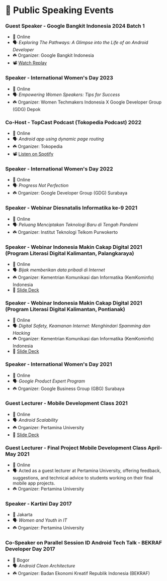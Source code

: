 # 🎤 Public Speaking Events

### Guest Speaker - Google Bangkit Indonesia 2024 Batch 1
- 📍 Online
- 🗣️ *Exploring The Pathways: A Glimpse into the Life of an Android Developer*
- ☘️ Organizer: Google Bangkit Indonesia
- 📽️ [Watch Replay](https://www.youtube.com/watch?v=q8SUMhEn2tc)

###  Speaker - International Women's Day 2023
- 📍 Online  
- 🗣️ *Empowering Women Speakers: Tips for Success*
- ☘️ Organizer: Women Techmakers Indonesia X Google Developer Group (GDG) Depok

###  Co-Host - TopCast Podcast (Tokopedia Podcast) 2022
- 📍 Online  
- 🗣️ *Android app using dynamic page routing*
- ☘️ Organizer: Tokopedia
- 📽️ [Listen on Spotify](https://open.spotify.com/episode/1I9zejhQNUfovZH8Poupuv?si=eee590b6437c446b)

###  Speaker - International Women's Day 2022
- 📍 Online  
- 🗣️ *Progress Not Perfection*
- ☘️ Organizer: Google Developer Group (GDG) Surabaya

###  Speaker - Webinar Diesnatalis Informatika ke-9 2021
- 📍 Online  
- 🗣️ *Peluang Menciptakan Teknologi Baru di Tengah Pandemi*
- ☘️ Organizer: Institut Teknologi Telkom Purwokerto

###  Speaker - Webinar Indonesia Makin Cakap Digital 2021 (Program Literasi Digital Kalimantan, Palangkaraya)
- 📍 Online  
- 🗣️ *Bijak memberikan data pribadi di Internet*
- ☘️ Organizer: Kementrian Komunikasi dan Informatika (KemKominfo) Indonesia
- 📄 [Slide Deck](https://drive.google.com/file/d/1KbxLdMFgIwxUHwHPMrN2AfT2qhILWXjo/view?usp=sharing)

###  Speaker - Webinar Indonesia Makin Cakap Digital 2021 (Program Literasi Digital Kalimantan, Pontianak)
- 📍 Online  
- 🗣️ *Digital Safety, Keamanan Internet: Menghindari Spamming dan Hacking*
- ☘️ Organizer: Kementrian Komunikasi dan Informatika (KemKominfo) Indonesia
- 📄 [Slide Deck](https://drive.google.com/file/d/1KbxLdMFgIwxUHwHPMrN2AfT2qhILWXjo/view?usp=sharing)

###  Speaker - International Women's Day 2021
- 📍 Online  
- 🗣️ *Google Product Expert Program*
- ☘️ Organizer: Google Business Group (GBG) Surabaya

### Guest Lecturer - Mobile Development Class 2021
- 📍 Online  
- 🗣️ *Android Scalability*
- ☘️ Organizer: Pertamina University
- 📄 [Slide Deck](https://drive.google.com/file/d/1BOTEeLXqXT_Hn_TyTn23NVOnsEN8xnQH/view?usp=sharing)

###  Guest Lecturer - Final Project Mobile Development Class April-May 2021
- 📍 Online  
- 🗣️ Acted as a guest lecturer at Pertamina University, offering feedback, suggestions, and technical advice to students working on their final mobile app projects.
- ☘️ Organizer: Pertamina University

###  Speaker - Kartini Day 2017
- 📍 Jakarta  
- 🗣️ *Women and Youth in IT*
- ☘️ Organizer: Pertamina University

###  Co-Speaker on Parallel Session ID Android Tech Talk - BEKRAF Developer Day 2017
- 📍 Bogor  
- 🗣️ *Android Clean Architecture*
- ☘️ Organizer: Badan Ekonomi Kreatif Republik Indonesia (BEKRAF)
